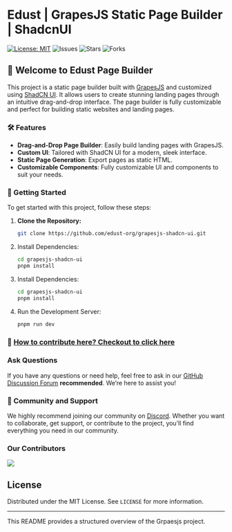 # Edust | GrapesJS Static Page Builder | ShadcnUI

[![License: MIT](https://img.shields.io/badge/License-MIT-yellow.svg)](https://opensource.org/licenses/MIT)
![Issues](https://img.shields.io/github/issues/edust-org/grapesjs-shadcn-ui)
![Stars](https://img.shields.io/github/stars/edust-org/grapesjs-shadcn-ui)
![Forks](https://img.shields.io/github/forks/edust-org/grapesjs-shadcn-ui)

## 🎉 Welcome to Edust Page Builder

This project is a static page builder built with [GrapesJS](https://grapesjs.com) and customized using [ShadCN UI](https://ui.shadcn.com/). It allows users to create stunning landing pages through an intuitive drag-and-drop interface. The page builder is fully customizable and perfect for building static websites and landing pages.

### 🛠 Features

- **Drag-and-Drop Page Builder**: Easily build landing pages with GrapesJS.
- **Custom UI**: Tailored with ShadCN UI for a modern, sleek interface.
- **Static Page Generation**: Export pages as static HTML.
- **Customizable Components**: Fully customizable UI and components to suit your needs.

### 🚀 Getting Started

To get started with this project, follow these steps:

1. **Clone the Repository:**
   ```bash
   git clone https://github.com/edust-org/grapesjs-shadcn-ui.git
   ```
2. Install Dependencies:
   ```bash
   cd grapesjs-shadcn-ui
   pnpm install
   ```
3. Install Dependencies:

   ```bash
   cd grapesjs-shadcn-ui
   pnpm install
   ```

4. Run the Development Server:
   ```bash
   pnpm run dev
   ```

### 👥 [How to contribute here? Checkout to click here](./CONTRIBUTION.md)

### Ask Questions

If you have any questions or need help, feel free to ask in our [GitHub Discussion Forum](https://github.com/edust-org/grapesjs-shadcn-ui/discussions) **recommended**. We’re here to assist you!

### 🔗 Community and Support

We highly recommend joining our community on [Discord](https://discord.gg/vnhqmn9mdj). Whether you want to collaborate, get support, or contribute to the project, you’ll find everything you need in our community.

### Our Contributors

<a href="https://github.com/edust-org/grapesjs-shadcn-ui/graphs/contributors">
 <img src="https://contrib.rocks/image?repo=edust-org/grapesjs-shadcn-ui" />
</a>

## License

Distributed under the MIT License. See `LICENSE` for more information.

---

This README provides a structured overview of the Grpaesjs project.
